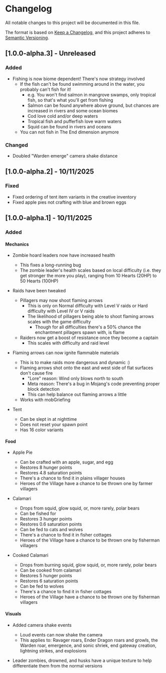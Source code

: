# Changelog

All notable changes to this project will be documented in this file.

The format is based on [Keep a Changelog](https://keepachangelog.com/en/1.1.0/),
and this project adheres to [Semantic Versioning](https://semver.org/spec/v2.0.0.html).

## [1.0.0-alpha.3] - Unreleased
### Added
- Fishing is now biome dependent! There's now strategy involved
  - If the fish can't be found swimming around in the water, you probably can't fish for it!
    - e.g. You won't find salmon in mangrove swamps, only tropical fish, so that's what you'll get from fishing
    - Salmon can be found anywhere above ground, but chances are increased in rivers and some ocean biomes
    - Cod love cold and/or deep waters
    - Tropical fish and pufferfish love warm waters
    - Squid can be found in rivers and oceans
  - You can not fish in The End dimension anymore

### Changed
- Doubled "Warden emerge" camera shake distance

## [1.0.0-alpha.2] - 10/11/2025
### Fixed
- Fixed ordering of tent item variants in the creative inventory
- Fixed apple pies not crafting with blue and brown eggs

## [1.0.0-alpha.1] - 10/11/2025
### Added
#### Mechanics
- Zombie hoard leaders now have increased health
  - This fixes a long-running bug
  - The zombie leader's health scales based on local difficulty (i.e. they get stronger the more you play), ranging from 10 Hearts (20HP) to 50 Hearts (100HP)
      
- Raids have been tweaked
  - Pillagers may now shoot flaming arrows
    - This is only on Normal difficulty with Level V raids or Hard difficulty with Level IV or V raids
    - The likelihood of pillagers being able to shoot flaming arrows scales with the game difficulty
      - Though for all difficulties there's a 50% chance the enchantment pillagers spawn with, is flame
  - Raiders now get a boost of resistance once they become a captain
    - This scales with difficulty and raid level
    
- Flaming arrows can now ignite flammable materials
  - This is to make raids more dangerous and dynamic :)
  - Flaming arrows shot onto the east and west side of flat surfaces don't cause fire
    - "Lore" reason: Wind only blows north to south
    - Meta reason: There's a bug in Mojang's code preventing proper block detection
    - This can help balance out flaming arrows a little
  - Works with mobGriefing

- Tent
  - Can be slept in at nighttime
  - Does not reset your spawn point
  - Has 16 color variants

#### Food
- Apple Pie
  - Can be crafted with an apple, sugar, and egg
  - Restores 8 hunger points
  - Restores 4.8 saturation points
  - There's a chance to find it in plains villager houses
  - Heroes of the Village have a chance to be thrown one by farmer villagers

- Calamari
  - Drops from squid, glow squid, or, more rarely, polar bears
  - Can be fished for
  - Restores 3 hunger points
  - Restores 0.6 saturation points
  - Can be fed to cats and wolves
  - There's a chance to find it in fisher cottages
  - Heroes of the Village have a chance to be thrown one by fisherman villagers

- Cooked Calamari
    - Drops from burning squid, glow squid, or, more rarely, polar bears
    - Can be cooked from calamari
    - Restores 5 hunger points
    - Restores 6 saturation points
    - Can be fed to wolves
    - There's a chance to find it in fisher cottages
    - Heroes of the Village have a chance to be thrown one by fisherman villagers

#### Visuals
- Added camera shake events
  - Loud events can now shake the camera
  - This applies to: Ravager roars, Ender Dragon roars and growls, the Warden roar, emergence, and sonic shriek, end gateway creation, lightning strikes, and explosions

- Leader zombies, drowned, and husks have a unique texture to help differentiate them from the normal versions